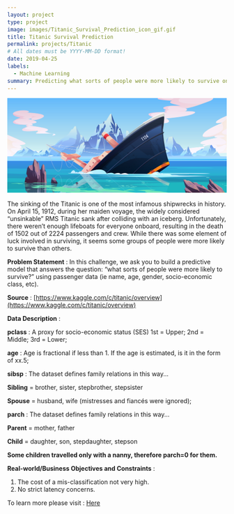 ```yaml
---
layout: project
type: project
image: images/Titanic_Survival_Prediction_icon_gif.gif
title: Titanic Survival Prediction
permalink: projects/Titanic
# All dates must be YYYY-MM-DD format!
date: 2019-04-25
labels:
  - Machine Learning
summary: Predicting what sorts of people were more likely to survive on Titanic.
---
```


<img class="ui image" src="../images/Titanic_Survival_Prediction_Banner.png">

The sinking of the Titanic is one of the most infamous shipwrecks in history. On April 15, 1912, during her maiden voyage, the widely considered “unsinkable” RMS Titanic sank after colliding with an iceberg. Unfortunately, there weren’t enough lifeboats for everyone onboard, resulting in the death of 1502 out of 2224 passengers and crew. While there was some element of luck involved in surviving, it seems some groups of people were more likely to survive than others.

<b>Problem Statement</b> : In this challenge, we ask you to build a predictive model that answers the question: “what sorts of people were more likely to survive?” using passenger data (ie name, age, gender, socio-economic class, etc).

<b>Source</b> : [https://www.kaggle.com/c/titanic/overview](https://www.kaggle.com/c/titanic/overview)

<b>Data Description</b> : 

<b>pclass</b> : A proxy for socio-economic status (SES) 1st = Upper; 2nd = Middle; 3rd = Lower;

<b>age</b> : Age is fractional if less than 1. If the age is estimated, is it in the form of xx.5;

<b>sibsp</b> : The dataset defines family relations in this way...

<b>Sibling</b> = brother, sister, stepbrother, stepsister

<b>Spouse</b> = husband, wife (mistresses and fiancés were ignored);

<b>parch</b> : The dataset defines family relations in this way...

<b>Parent</b> = mother, father

<b>Child</b> = daughter, son, stepdaughter, stepson

<b>Some children travelled only with a nanny, therefore parch=0 for them.</b>

<b>Real-world/Business Objectives and Constraints</b> : 
1. The cost of a mis-classification not very high.
2. No strict latency concerns.

To learn more please visit : [Here](https://github.com/Souravban/Titanic-Survival-Prediction)
